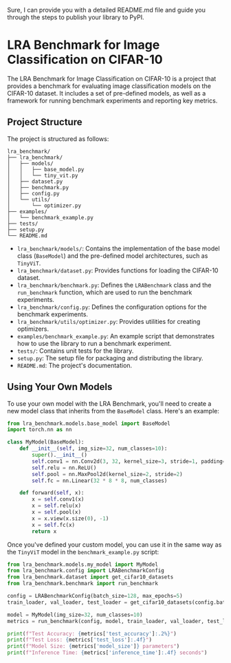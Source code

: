 Sure, I can provide you with a detailed README.md file and guide you through the steps to publish your library to PyPI.

# LRA Benchmark for Image Classification on CIFAR-10

The LRA Benchmark for Image Classification on CIFAR-10 is a project that provides a benchmark for evaluating image classification models on the CIFAR-10 dataset. It includes a set of pre-defined models, as well as a framework for running benchmark experiments and reporting key metrics.

## Project Structure

The project is structured as follows:

```
lra_benchmark/
├── lra_benchmark/
│   ├── models/
│   │   ├── base_model.py
│   │   └── tiny_vit.py
│   ├── dataset.py
│   ├── benchmark.py
│   ├── config.py
│   └── utils/
│       └── optimizer.py
├── examples/
│   └── benchmark_example.py
├── tests/
├── setup.py
└── README.md
```

- `lra_benchmark/models/`: Contains the implementation of the base model class (`BaseModel`) and the pre-defined model architectures, such as `TinyViT`.
- `lra_benchmark/dataset.py`: Provides functions for loading the CIFAR-10 dataset.
- `lra_benchmark/benchmark.py`: Defines the `LRABenchmark` class and the `run_benchmark` function, which are used to run the benchmark experiments.
- `lra_benchmark/config.py`: Defines the configuration options for the benchmark experiments.
- `lra_benchmark/utils/optimizer.py`: Provides utilities for creating optimizers.
- `examples/benchmark_example.py`: An example script that demonstrates how to use the library to run a benchmark experiment.
- `tests/`: Contains unit tests for the library.
- `setup.py`: The setup file for packaging and distributing the library.
- `README.md`: The project's documentation.

## Using Your Own Models

To use your own model with the LRA Benchmark, you'll need to create a new model class that inherits from the `BaseModel` class. Here's an example:

```python
from lra_benchmark.models.base_model import BaseModel
import torch.nn as nn

class MyModel(BaseModel):
    def __init__(self, img_size=32, num_classes=10):
        super().__init__()
        self.conv1 = nn.Conv2d(3, 32, kernel_size=3, stride=1, padding=1)
        self.relu = nn.ReLU()
        self.pool = nn.MaxPool2d(kernel_size=2, stride=2)
        self.fc = nn.Linear(32 * 8 * 8, num_classes)

    def forward(self, x):
        x = self.conv1(x)
        x = self.relu(x)
        x = self.pool(x)
        x = x.view(x.size(0), -1)
        x = self.fc(x)
        return x
```

Once you've defined your custom model, you can use it in the same way as the `TinyViT` model in the `benchmark_example.py` script:

```python
from lra_benchmark.models.my_model import MyModel
from lra_benchmark.config import LRABenchmarkConfig
from lra_benchmark.dataset import get_cifar10_datasets
from lra_benchmark.benchmark import run_benchmark

config = LRABenchmarkConfig(batch_size=128, max_epochs=5)
train_loader, val_loader, test_loader = get_cifar10_datasets(config.batch_size, config.num_workers)

model = MyModel(img_size=32, num_classes=10)
metrics = run_benchmark(config, model, train_loader, val_loader, test_loader)

print(f"Test Accuracy: {metrics['test_accuracy']:.2%}")
print(f"Test Loss: {metrics['test_loss']:.4f}")
print(f"Model Size: {metrics['model_size']} parameters")
print(f"Inference Time: {metrics['inference_time']:.4f} seconds")
```

